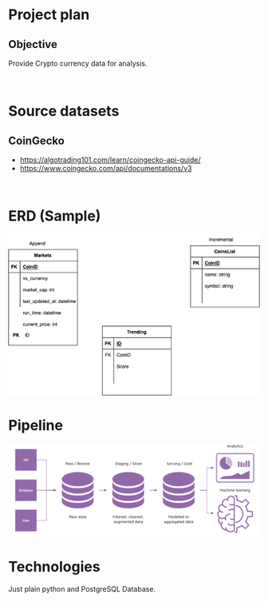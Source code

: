 # Project plan 

## Objective 

Provide Crypto currency data for analysis.


<br/>

# Source datasets 

## CoinGecko

- https://algotrading101.com/learn/coingecko-api-guide/
- https://www.coingecko.com/api/documentations/v3


<br/>

# ERD (Sample)

<img src='ERD.png' />

<br/>

# Pipeline

<img src='data_layers.png'>

<br/>

# Technologies
Just plain python and PostgreSQL Database.





